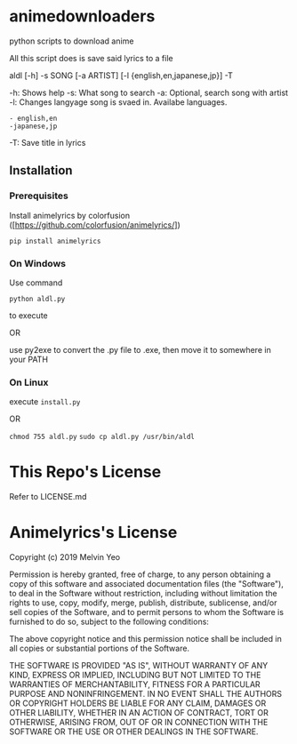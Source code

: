 # animedownloaders
python scripts to download anime

All this script does is save said lyrics to a file

aldl [-h] -s SONG [-a ARTIST] [-l {english,en,japanese,jp}] -T

-h:
	Shows help
-s:
	What song to search
-a:
	Optional, search song with artist
-l:
	Changes langyage song is svaed in.
	Availabe languages.

	- english,en
	-japanese,jp
-T:
	Save title in lyrics

## Installation

### Prerequisites

Install animelyrics by colorfusion
([https://github.com/colorfusion/animelyrics/])

`pip install animelyrics`


### On Windows

Use command

`python aldl.py`

to execute

OR

use py2exe to convert the .py file to .exe,
then move it to somewhere in your PATH

### On Linux

execute `install.py`

OR

`chmod 755 aldl.py`
`sudo cp aldl.py /usr/bin/aldl`


# This Repo's License

Refer to LICENSE.md

# Animelyrics's License


Copyright (c) 2019 Melvin Yeo

Permission is hereby granted, free of charge, to any person obtaining a copy of this software and associated documentation files (the "Software"), to deal in the Software without restriction, including without limitation the rights to use, copy, modify, merge, publish, distribute, sublicense, and/or sell copies of the Software, and to permit persons to whom the Software is furnished to do so, subject to the following conditions:

The above copyright notice and this permission notice shall be included in all copies or substantial portions of the Software.

THE SOFTWARE IS PROVIDED "AS IS", WITHOUT WARRANTY OF ANY KIND, EXPRESS OR IMPLIED, INCLUDING BUT NOT LIMITED TO THE WARRANTIES OF MERCHANTABILITY, FITNESS FOR A PARTICULAR PURPOSE AND NONINFRINGEMENT. IN NO EVENT SHALL THE AUTHORS OR COPYRIGHT HOLDERS BE LIABLE FOR ANY CLAIM, DAMAGES OR OTHER LIABILITY, WHETHER IN AN ACTION OF CONTRACT, TORT OR OTHERWISE, ARISING FROM, OUT OF OR IN CONNECTION WITH THE SOFTWARE OR THE USE OR OTHER DEALINGS IN THE SOFTWARE.

